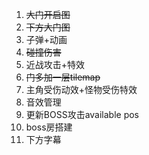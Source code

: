1. ~~大门开启图~~
2. ~~下方大门图~~
3. 子弹+动画
4. ~~碰撞伤害~~
5. 近战攻击+特效
6. ~~门多加一层tilemap~~
7. 主角受伤动效+怪物受伤特效
8. 音效管理
9. 更新BOSS攻击available pos
10. boss房搭建
11. 下方字幕